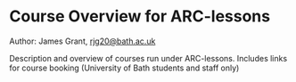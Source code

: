 # Course Overview for ARC-lessons
Author: James Grant, rjg20@bath.ac.uk

Description and overview of courses run under ARC-lessons.
Includes links for course booking (University of Bath students and staff only)

